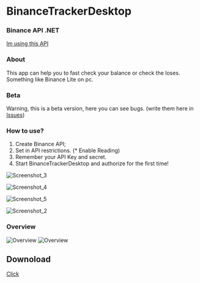 # BinanceTrackerDesktop

### Binance API .NET
[Im using this API](https://github.com/JKorf/Binance.Net)

### About
This app can help you to fast check your balance or check the loses. Something like Binance Lite on pc.

### Beta
Warning, this is a beta version, here you can see bugs. (write them here in [Issues](https://github.com/z1net/BinanceTrackerDesktop/issues))

### How to use?
1. Create Binance API;
2. Set in API restrictions. (* Enable Reading)
3. Remember your API Key and secret.
4. Start BinanceTrackerDesktop and authorize for the first time!

![Screenshot_3](https://user-images.githubusercontent.com/65300126/131249064-3e6831de-c1ec-462d-9e15-503c97df2df6.png)

![Screenshot_4](https://user-images.githubusercontent.com/65300126/131249068-1931e06c-dffd-40c4-bf00-eb13dae999ab.png)

![Screenshot_5](https://user-images.githubusercontent.com/65300126/131249072-adb1c68a-0adc-4dc0-b3d6-f3d9672471b2.png)

![Screenshot_2](https://user-images.githubusercontent.com/65300126/131249080-a179aec0-426a-435b-9070-9ba41fceaf34.png)

### Overview
![Overview](https://user-images.githubusercontent.com/65300126/131248850-a68a0db1-0e5f-4728-b7ac-15ab68bb277b.png)
![Overview](https://user-images.githubusercontent.com/65300126/131262976-ed7aee39-f0c3-4c66-81a7-9f7138514c61.png)

## Downoload
[Click](https://github.com/z1net/BinanceTrackerDesktop/releases/download/1.0.0.0/BinanceTrackerDesktop.rar)


